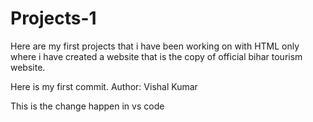 
 # Projects-1
Here are my first  projects that i have been working on with HTML only where i have created a website that is the copy of official bihar tourism website.

Here is my first commit.
Author: Vishal Kumar

This is the change happen in vs code

